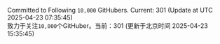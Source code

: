 Committed to Following `10,000` GitHubers. Current: <!-- FOLLOWING_COUNT -->301<!-- FOLLOWING_COUNT --> (Update at UTC <!-- LAST_UPDATED -->2025-04-23 07:35:45<!-- LAST_UPDATED -->)<br>
致力于关注`10,000`个GitHuber。当前：<!-- FOLLOWING_COUNT -->301<!-- FOLLOWING_COUNT --> (更新于北京时间 <!-- LAST_UPDATED_CST -->2025-04-23 15:35:45<!-- LAST_UPDATED_CST -->)
